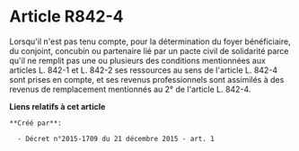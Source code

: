 # Article R842-4

Lorsqu'il n'est pas tenu compte, pour la détermination du foyer bénéficiaire, du conjoint, concubin ou partenaire lié par un
pacte civil de solidarité parce qu'il ne remplit pas une ou plusieurs des conditions mentionnées aux articles L. 842-1 et L.
842-2 ses ressources au sens de l'article L. 842-4 sont prises en compte, et ses revenus professionnels sont assimilés à des
revenus de remplacement mentionnés au 2° de l'article L. 842-4.

**Liens relatifs à cet article**

	**Créé par**:

	  - Décret n°2015-1709 du 21 décembre 2015 - art. 1
